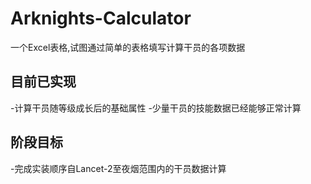 # Arknights-Calculator
一个Excel表格,试图通过简单的表格填写计算干员的各项数据
## 目前已实现
-计算干员随等级成长后的基础属性
-少量干员的技能数据已经能够正常计算
## 阶段目标
-完成实装顺序自Lancet-2至夜烟范围内的干员数据计算
